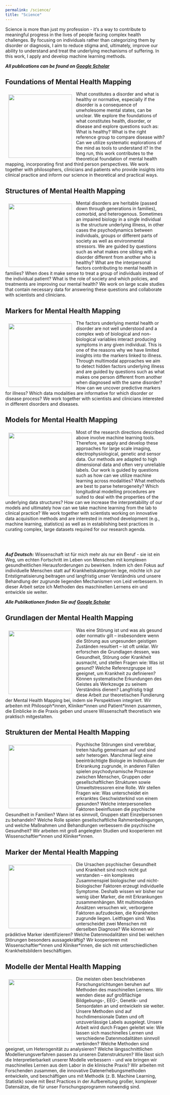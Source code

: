 ```yaml
---
permalink: /science/
title: "Science"
---
```


Science is more than just my profession - it’s a way to contribute to meaningful progress in the lives of people facing complex health challenges. By focusing on individuals rather than categorizing them by disorder or diagnosis, I aim to reduce stigma and, ultimately, improve our ability to understand and treat the underlying mechanisms of suffering. In this work, I apply and develop machine learning methods.

***All publications can be found on [Google Scholar](https://scholar.google.com/citations?user=KJaA3sEAAAAJ&hl=nl)***

## Foundations of Mental Health Mapping  
<img align="left" src="https://mhm-lab.github.io/images/foundations_of_mental_health_mapping.png" width="200 px" style="padding: 10px"> What constitutes a disorder and what is healthy or normative, especially if the disorder is a consequence of unwholesome mental states, can be unclear. We explore the foundations of what constitutes health, disorder, or disease and explore questions such as: What is healthy? What is the right reference group to compare disease with? Can we utilize systematic explorations of the mind as tools to understand it? In the long run, this work contributes to the theoretical foundation of mental health mapping, incorporating first and third person perspectives. We work together with philosophers, clinicians and patients who provide insights into clinical practice and inform our science in theoretical and practical ways.

## Structures of Mental Health Mapping
<img align="left" src="https://mhm-lab.github.io/images/structures_of_mental_health_mapping.png" width="200 px" style="padding: 10px"> Mental disorders are heritable (passed down through generations in families), comorbid, and heterogenous. Sometimes an impaired biology in a single individual is the structure underlying illness, in other cases the psychodynamics between individuals, groups or different parts of society as well as environmental stressors. We are guided by questions such as what makes one sibling with a disorder different from another who is healthy? What are the interpersonal factors contributing to mental health in families? When does it make sense to treat a group of individuals instead of the individual patient? What is the role of society and which policies, and treatments are improving our mental health? We work on large scale studies that contain necessary data for answering these questions and collaborate with scientists and clinicians.

## Markers for Mental Health Mapping
<img align="left" src="https://mhm-lab.github.io/images/markers_for_mental_health_mapping.png" width="200 px" style="padding: 10px"> The factors underlying mental health or disorder are not well understood and a complex web of biological and non-biological variables interact producing symptoms in any given individual. This is one of the reasons why we have limited insights into the markers linked to illness. Through multimodal approaches we aim to detect hidden factors underlying illness and are guided by questions such as what makes one person different from another when diagnosed with the same disorder? How can we uncover predictive markers for illness? Which data modalities are informative for which disorder or disease process? We work together with scientists and clinicians interested in different disorders and diseases.

## Models for Mental Health Mapping 
<img align="left" src="https://mhm-lab.github.io/images/models_for_mental_ health_mapping.png" width="200 px" style="padding: 10px"> Most of the research directions described above involve machine learning tools. Therefore, we apply and develop these approaches for large scale imaging, electrophysiological, genetic and sensor data. Our methods are adapted to high dimensional data and often very unreliable labels. Our work is guided by questions such as how can we utilize machine learning across modalities? What methods are best to parse heterogeneity? Which longitudinal modelling procedures are suited to deal with the properties of the underlying data structures? How can we increase the interpretability of our models and ultimately how can we take machine learning from the lab to clinical practice? We work together with scientists working on innovative data acquisition methods and are interested in method development (e.g., machine learning, statistics) as well as in establishing best practices in curating complex, large datasets required for our research agenda.

<br>
<br>

***Auf Deutsch:*** Wissenschaft ist für mich mehr als nur ein Beruf - sie ist ein Weg, um echten Fortschritt im Leben von Menschen mit komplexen gesundheitlichen Herausforderungen zu bewirken. Indem ich den Fokus auf individuelle Menschen statt auf Krankheitskategorien lege, möchte ich zur Entstigmatisierung beitragen und langfristig unser Verständnis und unsere Behandlung der zugrunde liegenden Mechanismen von Leid verbessern. In dieser Arbeit setze ich Methoden des maschinellen Lernens ein und entwickle sie weiter.

***Alle Publikationen finden Sie auf [Google Scholar](https://scholar.google.com/citations?user=KJaA3sEAAAAJ&hl=nl)***

## Grundlagen der Mental Health Mapping  
<img align="left" src="https://mhm-lab.github.io/images/foundations_of_mental_health_mapping.png" width="200 px" style="padding: 10px"> 
Was eine Störung ist und was als gesund oder normativ gilt – insbesondere wenn die Störung aus ungesunden geistigen Zuständen resultiert – ist oft unklar. Wir erforschen die Grundlagen dessen, was Gesundheit, Störung oder Krankheit ausmacht, und stellen Fragen wie: Was ist gesund? Welche Referenzgruppe ist geeignet, um Krankheit zu definieren? Können systematische Erkundungen des Geistes als Werkzeuge zu seinem Verständnis dienen? Langfristig trägt diese Arbeit zur theoretischen Fundierung der Mental Health Mapping bei, indem sie Perspektiven integriert. Wir arbeiten mit Philosoph*innen, Kliniker*innen und Patient*innen zusammen, die Einblicke in die Praxis geben und unsere Wissenschaft theoretisch wie praktisch mitgestalten.

## Strukturen der Mental Health Mapping  
<img align="left" src="https://mhm-lab.github.io/images/structures_of_mental_health_mapping.png" width="200 px" style="padding: 10px"> 
Psychische Störungen sind vererbbar, treten häufig gemeinsam auf und sind sehr heterogen. Manchmal liegt eine beeinträchtigte Biologie im Individuum der Erkrankung zugrunde, in anderen Fällen spielen psychodynamische Prozesse zwischen Menschen, Gruppen oder gesellschaftlichen Strukturen sowie Umweltstressoren eine Rolle. Wir stellen Fragen wie: Was unterscheidet ein erkranktes Geschwisterkind von einem gesunden? Welche interpersonellen Faktoren beeinflussen die psychische Gesundheit in Familien? Wann ist es sinnvoll, Gruppen statt Einzelpersonen zu behandeln? Welche Rolle spielen gesellschaftliche Rahmenbedingungen, und welche Maßnahmen und Behandlungen verbessern die psychische Gesundheit? Wir arbeiten mit groß angelegten Studien und kooperieren mit Wissenschaftler*innen und Kliniker*innen.

## Marker der Mental Health Mapping  
<img align="left" src="https://mhm-lab.github.io/images/markers_for_mental_health_mapping.png" width="200 px" style="padding: 10px"> 
Die Ursachen psychischer Gesundheit und Krankheit sind noch nicht gut verstanden – ein komplexes Zusammenspiel biologischer und nicht-biologischer Faktoren erzeugt individuelle Symptome. Deshalb wissen wir bisher nur wenig über Marker, die mit Erkrankungen zusammenhängen. Mit multimodalen Ansätzen versuchen wir, verborgene Faktoren aufzudecken, die Krankheiten zugrunde liegen. Leitfragen sind: Was unterscheidet zwei Menschen mit derselben Diagnose? Wie können wir prädiktive Marker identifizieren? Welche Datenmodalitäten sind bei welchen Störungen besonders aussagekräftig? Wir kooperieren mit Wissenschaftler*innen und Kliniker*innen, die sich mit unterschiedlichen Krankheitsbildern beschäftigen.

## Modelle der Mental Health Mapping  
<img align="left" src="https://mhm-lab.github.io/images/models_for_mental_ health_mapping.png" width="200 px" style="padding: 10px"> 
Die meisten oben beschriebenen Forschungsrichtungen beruhen auf Methoden des maschinellen Lernens. Wir wenden diese auf großflächige Bildgebungs-, EEG-, Genetik- und Sensordaten an und entwickeln sie weiter. Unsere Methoden sind auf hochdimensionale Daten und oft unzuverlässige Labels ausgelegt. Unsere Arbeit wird durch Fragen geleitet wie: Wie lassen sich maschinelles Lernen und verschiedene Datenmodalitäten sinnvoll verbinden? Welche Methoden sind geeignet, um Heterogenität zu analysieren? Welche längsschnittlichen Modellierungsverfahren passen zu unseren Datenstrukturen? Wie lässt sich die Interpretierbarkeit unserer Modelle verbessern - und wie bringen wir maschinelles Lernen aus dem Labor in die klinische Praxis? Wir arbeiten mit Forschenden zusammen, die innovative Datenerhebungsmethoden entwickeln, und beschäftigen uns mit Methodik (z. B. Machine Learning, Statistik) sowie mit Best Practices in der Aufbereitung großer, komplexer Datensätze, die für unser Forschungsprogramm notwendig sind.
